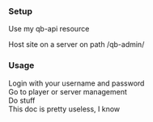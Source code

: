 ### Setup

Use my qb-api resource

Host site on a server on path /qb-admin/

### Usage

Login with your username and password<br>
Go to player or server management<br>
Do stuff<br>
This doc is pretty useless, I know
